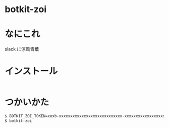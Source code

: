 botkit-zoi
==========

# なにこれ
slack に涼風青葉


# インストール

```bash
```

# つかいかた

```bash
$ BOTKIT_ZOI_TOKEN=xoxb-xxxxxxxxxxxxxxxxxxxxxxxxxxxx-xxxxxxxxxxxxxxxxxxxx
$ botkit-zoi
```
